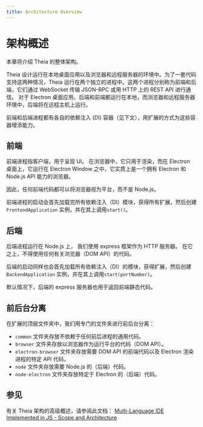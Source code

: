 ```yaml
---
title: Architecture Overview
---
```


# 架构概述

本章将介绍 Theia 的整体架构。

Theia 设计运行在本地桌面应用以及浏览器和远程服务器的环境中。为了一套代码支持这两种情况，Theia 运行在两个独立的进程中。这两个进程分别称为前端和后端，它们通过 WebSocket 传输 JSON-RPC 或用 HTTP 上的 REST API 进行通信。 对于 Electron 桌面应用，后端和前端都运行在本地，而浏览器和远程服务器环境中，后端将在远程主机上运行。

前端和后端进程都有各自的依赖注入 (DI) 容器（见下文），用扩展的方式为这些容器增添能力。

## 前端

前端进程指客户端，用于呈现 UI。 在浏览器中，它只用于渲染，而在 Electron 桌面上，它运行在 Electron Window 之中，它实质上是一个拥有 Electron 和 Node.js API 能力的浏览器。

因此，任何前端代码都可以将浏览器视为平台，而不是 Node.js。

前端进程的启动会首先加载完所有依赖注入（DI）模块，获得所有扩展，然后创建 `FrontendApplication` 实例，并在其上调用`start()`。

## 后端

后端进程运行在 Node.js 上， 我们使用 express 框架作为 HTTP 服务器。 在它之上，不得使用任何有关浏览器（DOM API）的代码。

后端的启动同样也会首先加载所有依赖注入（DI）的模块，获得扩展，然后创建 `BackendApplication` 实例，并在其上调用`start(portNumber)`。

默认情况下，后端的 express 服务器也用于返回前端静态代码。

## 前后台分离

在扩展的顶层文件夹中，我们用专门的文件夹进行前后台分离：

  - `common` 文件夹存放不依赖于任何前后进程的通用代码。
  - `browser` 文件夹存放以浏览器作为运行平台的代码（DOM API）。
  - `electron-browser` 文件夹存放需要 DOM API 的前端代码以及 Electron 渲染进程的特定 API 代码。
  - `node` 文件夹存放需要 Node.js 的（后端）代码。
  - `node-electron` 文件夹存放特定于 Electron 的（后端）代码。

## 参见

有关 Theia 架构的高级概述，请参阅此文档：
[Multi-Language IDE Implemented in JS - Scope and Architecture](https://docs.google.com/document/d/1aodR1LJEF_zu7xBis2MjpHRyv7JKJzW7EWI9XRYCt48)
